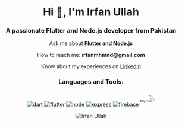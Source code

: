 <div align="center">

<h1>Hi 👋, I'm Irfan Ullah</h1>
<h3>A passionate Flutter and Node.js developer from Pakistan</h3>

<p>Ask me about <strong>Flutter and Node.js</strong></p>
<p>How to reach me: <strong>irfanmhmnd@gmail.com</strong></p>
<p>Know about my experiences on <a href="https://www.linkedin.com/in/irfan-ullah-a2497018b/">LinkedIn</a></p>

<h3>Languages and Tools:</h3>
<p>
  <a href="https://dart.dev" target="_blank">
    <img src="https://www.vectorlogo.zone/logos/dartlang/dartlang-icon.svg" alt="dart" width="40" height="40" />
  </a>
  <a href="https://flutter.dev" target="_blank">
    <img src="https://www.vectorlogo.zone/logos/flutterio/flutterio-icon.svg" alt="flutter" width="40" height="40" />
  </a>
  <a href="https://nodejs.org" target="_blank">
    <img src="https://www.vectorlogo.zone/logos/nodejs/nodejs-icon.svg" alt="node" width="40" height="40" />
  </a>
  <a href="https://expressjs.com" target="_blank">
    <img src="https://www.vectorlogo.zone/logos/expressjs/expressjs-icon.svg" alt="express" width="40" height="40" />
  </a>
  <a href="https://firebase.google.com/" target="_blank">
    <img src="https://www.vectorlogo.zone/logos/firebase/firebase-icon.svg" alt="firebase" width="40" height="40" />
  </a>
  <a href="https://www.mysql.com/" target="_blank">
    <img src="https://raw.githubusercontent.com/devicons/devicon/master/icons/mysql/mysql-original-wordmark.svg" alt="mysql" width="40" height="40" />
  </a>
</p>

<p>
  <img src="https://github-readme-stats.vercel.app/api?username=IrfanUllahKhanMohmand&show_icons=true&locale=en" alt="Irfan Ullah" />
</p>

</div>


